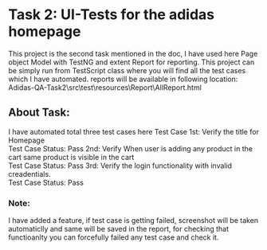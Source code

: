 
<h1> Task 2: UI-Tests for the adidas homepage </h1>

This project is the second task mentioned in the doc, I have used here Page object Model with TestNG and extent Report for reporting. This project can be simply run from TestScript class where you will find all the test cases which I have automated. reports will be available in following location:
Adidas-QA-Task2\src\test\resources\Report\AllReport.html


<h2>About Task:</h2>
 I have automated total three test cases here
Test Case 
1st: Verify the title for Homepage<br>
Test Case Status: Pass
2nd: Verify When user is adding any product in the cart same product is visible in the cart<br>
Test Case Status: Pass
3rd: Verify the login functionality with invalid creadentials.<br>
Test Case Status: Pass

<h3>Note:</h3>
I have added a feature, if test case is getting failed, screenshot will be taken automaticlly and same will be saved in the report, for checking that functioanlty you can forcefully failed any test case and check it.
